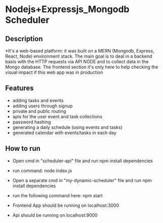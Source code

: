 # Nodejs+Expressjs_Mongodb Scheduler

## Description
*It's a web-based platform: it was built on a MERN (Mongodb, Express, React, Node) environment stack. The main goal is to deal in a backend basis with the HTTP requests via API NODE and to collect data in the Mongo database. The frontend section it's only here to help checking the visual impact if this web app was in production


## Features
- adding tasks and events
- adding users through signup
- private and public routing
- apis for the user event and task collections
- password hashing
- generating a daily schedule (using events and tasks)
- generated calendar with events/tasks in each day

## How to run
- Open cmd in "scheduler-api" file and run npm install dependencies
- run command: node index.js

- Open a separate cmd in "my-dynamic-scheduler" file and run npm install dependencies
- run the following command here: npm start

- Frontend App should be running on localhost:3000 
- Api should be running on localhost:9000
